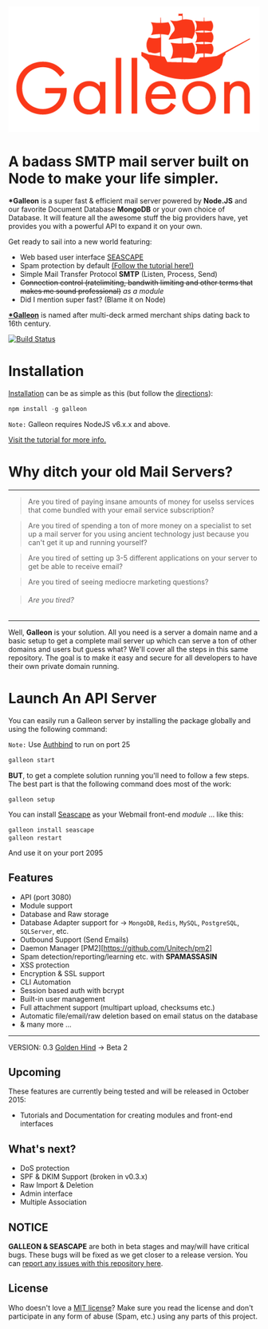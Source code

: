 ![Galleon Logo](logo.png)

A badass SMTP mail server built on Node to make your life simpler.
======

**\*Galleon** is a super fast & efficient mail server powered by **Node.JS** and our favorite Document Database **MongoDB** or your own choice of Database. It will feature all the awesome stuff the big providers have, yet provides you with a powerful API to expand it on your own.

Get ready to sail into a new world featuring:
- Web based user interface [SEASCAPE](https://github.com/schahriar/Seascape)
- Spam protection by default [(Follow the tutorial here!)](https://github.com/schahriar/Galleon/blob/master/tutorials/SPAMASSASIN.md)
- Simple Mail Transfer Protocol **SMTP** (Listen, Process, Send)
- ~~Connection control (ratelimiting, bandwith limiting and other terms that makes me sound professional)~~ *as a module*
- Did I mention super fast? (Blame it on Node)

[**\*Galleon**](http://en.wikipedia.org/wiki/Galleon) is named after multi-deck armed merchant ships dating back to 16th century.

[![Build Status](https://travis-ci.org/schahriar/Galleon.svg)](https://travis-ci.org/schahriar/Galleon)

# Installation
[Installation](tutorials/INSTALLATION.md) can be as simple as this (but follow the [directions](tutorials/INSTALLATION.md)):
```javascript
npm install -g galleon
```
`Note:` Galleon requires NodeJS v6.x.x and above.

[Visit the tutorial for more info.](tutorials/INSTALLATION.md)

# Why ditch your old Mail Servers?
---------
> Are you tired of paying insane amounts of money for uselss services that come bundled with your email service subscription?

> Are you tired of spending a ton of more money on a specialist to set up a mail server for you using ancient technology just because you can't get it up and running yourself?

> Are you tired of setting up 3-5 different applications on your server to get be able to receive email?

> Are you tired of seeing mediocre marketing questions?

> ###### Are you tired?

----------
Well, **Galleon** is your solution. All you need is a server a domain name and a basic setup to get a complete mail server up which can serve a ton of other domains and users but guess what? We'll cover all the steps in this same repository. The goal is to make it easy and secure for all developers to have their own private domain running.

# Launch An API Server
You can easily run a Galleon server by installing the package globally and using the following command:

`Note:` Use [Authbind](https://github.com/schahriar/Galleon/blob/master/tutorials/AUTHBIND.md) to run on port 25
```javascript
galleon start
```
**BUT**, to get a complete solution running you'll need to follow a few steps. The best part is that the following command does most of the work:
```
galleon setup
```
You can install [Seascape](https://github.com/schahriar/Seascape) as your Webmail front-end *module* ... like this:
```
galleon install seascape
galleon restart
```
And use it on your port 2095

## Features

- API (port 3080)
- Module support
- Database and Raw storage
- Database Adapter support for -> `MongoDB`, `Redis`, `MySQL`, `PostgreSQL`, `SQLServer`, etc.
- Outbound Support (Send Emails)
- Daemon Manager [PM2][https://github.com/Unitech/pm2]
- Spam detection/reporting/learning etc. with **SPAMASSASIN**
- XSS protection
- Encryption & SSL support
- CLI Automation
- Session based auth with bcrypt
- Built-in user management
- Full attachment support (multipart upload, checksums etc.)
- Automatic file/email/raw deletion based on email status on the database
- & many more ...
--------
VERSION: 0.3 [Golden Hind](https://en.wikipedia.org/wiki/Golden_Hind) -> Beta 2

## Upcoming
These features are currently being tested and will be released in October 2015:

- Tutorials and Documentation for creating modules and front-end interfaces

## What's next?
- DoS protection
- SPF & DKIM Support (broken in v0.3.x)
- Raw Import & Deletion
- Admin interface
- Multiple Association

## NOTICE
**GALLEON & SEASCAPE** are both in beta stages and may/will have critical bugs. These bugs will be fixed as we get closer to a release version. You can [report any issues with this repository here](https://github.com/schahriar/galleon/issues/new).

## License
Who doesn't love a [MIT license](https://raw.githubusercontent.com/schahriar/Galleon/master/LICENSE)?
Make sure you read the license and don't participate in any form of abuse (Spam, etc.) using any parts of this project.
